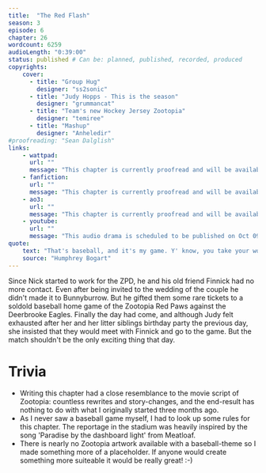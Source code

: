 ```yaml
---
title:  "The Red Flash"
season: 3
episode: 6
chapter: 26
wordcount: 6259
audioLength: "0:39:00"
status: published # Can be: planned, published, recorded, produced
copyrights:
    cover:
      - title: "Group Hug"
        designer: "ss2sonic"
      - title: "Judy Hopps - This is the season"
        designer: "grummancat"
      - title: "Team's new Hockey Jersey Zootopia"
        designer: "temiree"
      - title: "Mashup"
        designer: "Anheledir"
#proofreading: "Sean Dalglish"
links:
    - wattpad:
      url: ""
      message: "This chapter is currently proofread and will be available shortly!"
    - fanfiction:
      url: ""
      message: "This chapter is currently proofread and will be available shortly!"
    - ao3:
      url: ""
      message: "This chapter is currently proofread and will be available shortly!"
    - youtube:
      url: ""
      message: "This audio drama is scheduled to be published on Oct 09, 2017!"
quote:
    text: "That's baseball, and it's my game. Y' know, you take your worries to the game, and you leave 'em there. You yell like crazy for your guys. It's good for your lungs, gives you a lift, and nobody calls the cops. Pretty girls, lots of 'em."
    source: "Humphrey Bogart"
---
```

Since Nick started to work for the ZPD, he and his old friend Finnick had no more contact. Even after being invited to the wedding of the couple he didn't made it to Bunnyburrow. But he gifted them some rare tickets to a soldold baseball home game of the Zootopia Red Paws against the Deerbrooke Eagles. Finally the day had come, and although Judy felt exhausted after her and her litter siblings birthday party the previous day, she insisted that they would meet with Finnick and go to the game. But the match shouldn't be the only exciting thing that day.

# Trivia
- Writing this chapter had a close resemblance to the movie script of Zootopia: countless rewrites and story-changes, and the end-result has nothing to do with what I originally started three months ago.
- As I never saw a baseball game myself, I had to look up some rules for this chapter. The reportage in the stadium was heavily inspired by the song 'Paradise by the dashboard light' from Meatloaf.
- There is nearly no Zootopia artwork available with a baseball-theme so I made something more of a placeholder. If anyone would create something more suiteable it would be really great! :-)